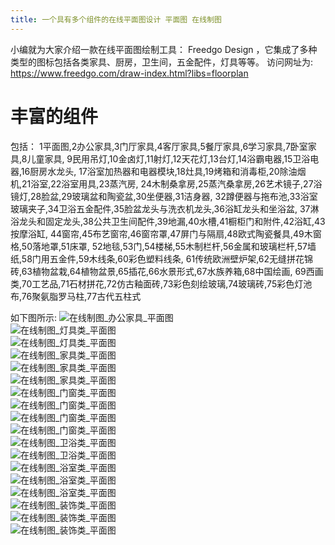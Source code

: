 ```yaml
---
title: 一个具有多个组件的在线平面图设计 平面图 在线制图
---
```


小编就为大家介绍一款在线平面图绘制工具： Freedgo Design ，它集成了多种类型的图标包括各类家具、厨房，卫生间，五金配件，灯具等等。 访问网址为: https://www.freedgo.com/draw-index.html?libs=floorplan
# 丰富的组件
包括：
1平面图,2办公家具,3门厅家具,4客厅家具,5餐厅家具,6学习家具,7卧室家具,8儿童家具,
9民用吊灯,10金卤灯,11射灯,12天花灯,13台灯,14浴霸电器,15卫浴电器,16厨房水龙头,
17浴室加热器和电器模块,18灶具,19烤箱和消毒柜,20除油烟机,21浴室,22浴室用具,23蒸汽房,
24木制桑拿房,25蒸汽桑拿房,26艺术镜子,27浴镜灯,28脸盆,29玻璃盆和陶瓷盆,30坐便器,31洁身器,
32蹲便器与拖布池,33浴室玻璃夹子,34卫浴五金配件,35脸盆龙头与洗衣机龙头,36浴缸龙头和坐浴盆,
37淋浴龙头和固定龙头,38公共卫生间配件,39地漏,40水槽,41橱柜门和附件,42浴缸,43按摩浴缸,
44窗帘,45布艺窗帘,46窗帘罩,47屏门与隔扇,48欧式陶瓷餐具,49木窗格,50落地罩,51床罩,
52地毯,53门,54楼梯,55木制栏杆,56金属和玻璃栏杆,57墙纸,58门用五金件,59木线条,60彩色塑料线条,
61传统欧洲壁炉架,62无缝拼花锦砖,63植物盆栽,64植物盆景,65插花,66水景形式,67水族养箱,68中国绘画,
69西画类,70工艺品,71石材拼花,72仿古釉面砖,73彩色刻绘玻璃,74玻璃砖,75彩色灯池布,76聚氨脂罗马柱,77古代五柱式

如下图所示:
![在线制图_办公家具_平面图](/public/themes/freedgo/floor/floordetail/办公家具.png "在线制图 办公家具")  
![在线制图_灯具类_平面图](/public/themes/freedgo/floor/floordetail/灯具类.png "在线制图 灯具类")  
![在线制图_灯具类_平面图](/public/themes/freedgo/floor/floordetail/灯具类2.png "在线制图 灯具类")  
![在线制图_家具类_平面图](/public/themes/freedgo/floor/floordetail/家具类.png "在线制图 家具类")  
![在线制图_家具类_平面图](/public/themes/freedgo/floor/floordetail/家具类1.png "在线制图 家具类")  
![在线制图_家具类_平面图](/public/themes/freedgo/floor/floordetail/家具类2.png "在线制图 家具类")  
![在线制图_门窗类_平面图](/public/themes/freedgo/floor/floordetail/门窗类.png "在线制图 门窗类")  
![在线制图_门窗类_平面图](/public/themes/freedgo/floor/floordetail/门窗类1.png "在线制图 门窗类")  
![在线制图_门窗类_平面图](/public/themes/freedgo/floor/floordetail/门窗类2.png "在线制图 门窗类")  
![在线制图_门窗类_平面图](/public/themes/freedgo/floor/floordetail/门窗类3.png "在线制图 门窗类")  
![在线制图_卫浴类_平面图](/public/themes/freedgo/floor/floordetail/卫浴类.png "在线制图 卫浴类")  
![在线制图_卫浴类_平面图](/public/themes/freedgo/floor/floordetail/卫浴类1.png "在线制图 卫浴类")  
![在线制图_浴室类_平面图](/public/themes/freedgo/floor/floordetail/浴室类.png "在线制图 浴室类")  
![在线制图_浴室类_平面图](/public/themes/freedgo/floor/floordetail/浴室类1.png "在线制图 浴室类")  
![在线制图_浴室类_平面图](/public/themes/freedgo/floor/floordetail/浴室类2.png "在线制图 浴室类")  
![在线制图_装饰类_平面图](/public/themes/freedgo/floor/floordetail/装饰类.png "在线制图 装饰类")  
![在线制图_装饰类_平面图](/public/themes/freedgo/floor/floordetail/装饰类1.png "在线制图 装饰类")  
![在线制图_装饰类_平面图](/public/themes/freedgo/floor/floordetail/装饰类2.png "在线制图 装饰类")  

  
